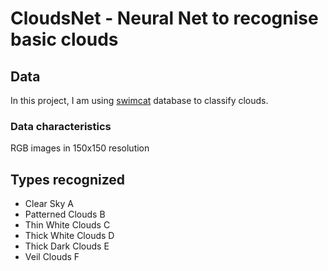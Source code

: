 # CloudsNet - Neural Net to recognise basic clouds
## Data
In this project, I am using [swimcat](https://data.mendeley.com/datasets/vwdd9grvdp/1) database to classify clouds.
### Data characteristics
RGB images in 150x150 resolution
## Types recognized
* Clear Sky             A
* Patterned Clouds      B
* Thin White Clouds     C
* Thick White Clouds    D
* Thick Dark Clouds     E
* Veil Clouds           F
